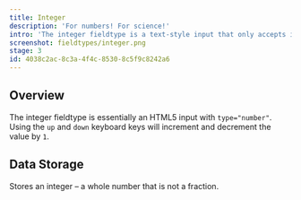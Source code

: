 ```yaml
---
title: Integer
description: 'For numbers! For science!'
intro: 'The integer fieldtype is a text-style input that only accepts integers (numbers) and has increment and decrement controls.'
screenshot: fieldtypes/integer.png
stage: 3
id: 4038c2ac-8c3a-4f4c-8530-8c5f9c8242a6
---
```

## Overview

The integer fieldtype is essentially an HTML5 input with `type="number"`. Using the `up` and `down` keyboard keys will increment and decrement the value by `1`.

## Data Storage

Stores an integer – a whole number that is not a fraction.
